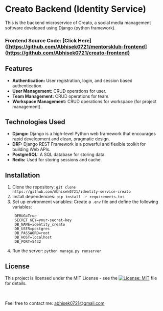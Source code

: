 # Creato Backend (Identity Service)

This is the backend microservice of Creato, a social media management software developed using Django (python framework).

### Frontend Source Code: [Click Here]([https://github.com/Abhisek0721/mentorsklub-frontend](https://github.com/Abhisek0721/creato-frontend)

## Features

- **Authentication:** User registration, login, and session based authentication.
- **User Management:** CRUD operations for user.
- **Team Management:** CRUD operations for team.
- **Workspace Management:** CRUD operations for workspace (for project management).

## Technologies Used

- **Django:** Django is a high-level Python web framework that encourages rapid development and clean, pragmatic design.
- **DRF:** Django REST Framework is a powerful and flexible toolkit for building Web APIs.
- **PostgreSQL:** A SQL database for storing data.
- **Redis:** Used for storing sessions and cache.

## Installation

1. Clone the repository: `git clone https://github.com/Abhisek0721/identity-service-creato`
2. Install dependencies: `pip install -r requirements.txt`
3. Set up environment variables: Create a `.env` file and define the following variables:
   ```
    DEBUG=True
    SECRET_KEY=your-secret-key
    DB_NAME=identity_creato
    DB_USER=postgres
    DB_PASSWORD=root
    DB_HOST=localhost
    DB_PORT=5432
   ```
4. Run the server: `python manage.py runserver`

## License

This project is licensed under the MIT License - see the [![License: MIT](https://img.shields.io/badge/License-MIT-yellow.svg)](https://github.com/Abhisek0721/identity-service-creato/blob/main/LICENSE)
 file for details.

</br></br>
Feel free to contact me: abhisek0721@gmail.com
